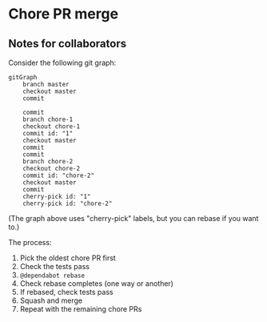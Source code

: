 # Chore PR merge

## Notes for collaborators

Consider the following git graph:

```mermaid
gitGraph
    branch master
    checkout master
    commit

    commit
    branch chore-1
    checkout chore-1
    commit id: "1"
    checkout master
    commit
    commit
    branch chore-2
    checkout chore-2
    commit id: "chore-2"
    checkout master
    commit
    cherry-pick id: "1"
    cherry-pick id: "chore-2"
```

(The graph above uses "cherry-pick" labels, but you can rebase if you want to.)

The process:

1. Pick the oldest chore PR first
2. Check the tests pass
3. `@dependabot rebase`
4. Check rebase completes (one way or another)
5. If rebased, check tests pass
6. Squash and merge
7. Repeat with the remaining chore PRs
